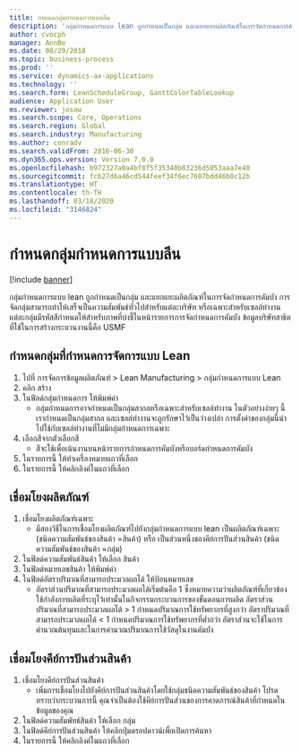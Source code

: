 ```yaml
---
title: กำหนดกลุ่มกำหนดการแบบลีน
description: 'กลุ่มกำหนดการแบบ lean ถูกกำหนดเป็นกลุ่ม และแยกแยะผลิตภัณฑ์ในการจัดกำหนดการคัมบัง '
author: cvocph
manager: AnnBe
ms.date: 08/29/2018
ms.topic: business-process
ms.prod: ''
ms.service: dynamics-ax-applications
ms.technology: ''
ms.search.form: LeanScheduleGroup, GanttColorTableLookup
audience: Application User
ms.reviewer: josaw
ms.search.scope: Core, Operations
ms.search.region: Global
ms.search.industry: Manufacturing
ms.author: conradv
ms.search.validFrom: 2016-06-30
ms.dyn365.ops.version: Version 7.0.0
ms.openlocfilehash: b972327a0a4bf8f5f35340b83236d5053aaa7e40
ms.sourcegitcommit: fcb27d6a46cd544feef34f6ec7607bdd46b0c12b
ms.translationtype: HT
ms.contentlocale: th-TH
ms.lasthandoff: 03/18/2020
ms.locfileid: "3146824"
---
```

# <a name="define-lean-schedule-groups"></a>กำหนดกลุ่มกำหนดการแบบลีน

[!include [banner](../../includes/banner.md)]

กลุ่มกำหนดการแบบ lean ถูกกำหนดเป็นกลุ่ม และแยกแยะผลิตภัณฑ์ในการจัดกำหนดการคัมบัง  การจัดกลุ่มสามารถทำให้เสร็จเป็นความสัมพันธ์ทั่วไปสำหรับแต่ละบริษัท หรือเฉพาะสำหรับเซลล์ทำงาน  แต่ละกลุ่มมีรหัสสีกำหนดให้สำหรับภาพที่บ่งชี้ในหน้ารายการการจัดกำหนดการคัมบัง  ข้อมูลบริษัทสาธิตที่ใช้ในการสร้างกระบวนงานนี้คือ USMF


## <a name="define-lean-scheduling-group"></a>กำหนดกลุ่มที่กำหนดการจัดการแบบ Lean
1. ไปที่ การจัดการข้อมูลผลิตภัณฑ์ > Lean Manufacturing > กลุ่มกำหนดการแบบ Lean
2. คลิก สร้าง
3. ในฟิลด์กลุ่มกำหนดการ ให้พิมพ์ค่า
    * กลุ่มกำหนดการอาจกำหนดเป็นกลุ่มสากลหรือเฉพาะสำหรับเซลล์ทำงาน  ในตัวอย่างง่ายๆ นี้ เรากำหนดเป็นกลุ่มสากล และเซลล์ทำงานจะถูกรักษาไว้เป็นว่างเปล่า  การตั้งค่าของกลุ่มนี้นำไปใช้กับเซลล์ทำงานที่ไม่มีกลุ่มกำหนดการเฉพาะ  
4. เลือกสีจากตัวเลือกสี
    * สีจะใช้เพื่อเน้นงานบนหน้ารายการกำหนดการคัมบังหรือบอร์ดกำหนดการคัมบัง  
5. ในรายการนี้ ให้ทำเครื่องหมายแถวที่เลือก
6. ในรายการนี้ ให้คลิกลิงค์ในแถวที่เลือก

## <a name="associate-product"></a>เชื่อมโยงผลิตภัณฑ์
1. เชื่อมโยงผลิตภัณฑ์เฉพาะ
    * มีสองวิธีในการเชื่อมโยงผลิตภัณฑ์ไปยังกลุ่มกำหนดการแบบ lean เป็นผลิตภัณฑ์เฉพาะ (ชนิดความสัมพันธ์ของสินค้า =สินค้า) หรือ เป็นส่วนหนึ่งของคีย์การปันส่วนสินค้า (ชนิดความสัมพันธ์ของสินค้า =กลุ่ม)    
2. ในฟิลด์ความสัมพันธ์สินค้า ให้เลือก สินค้า
3. ในฟิลด์หมายเลขสินค้า ให้พิมพ์ค่า
4. ในฟิลด์อัตราปริมาณที่สามารถประมวลผลได้ ให้ป้อนหมายเลข
    * อัตราส่วนปริมาณที่สามารถประมวลผลได้เริ่มต้นคือ 1 ซึ่งหมายความว่าผลิตภัณฑ์ที่เกี่ยวข้องใช้กำลังการผลิตที่ระบุไว้เท่านั้นในกิจกรรมกระบวนการของขั้นตอนการผลิต  อัตราส่วนปริมาณที่สามารถประมวลผลได้ > 1 กำหนดปริมาณการใช้ทรัพยากรที่สูงกว่า อัตราปริมาณที่สามารถประมวลผลได้ < 1 กำหนดปริมาณการใช้ทรัพยากรที่ต่ำกว่า อัตราส่วนจะใช้ในการคำนวณต้นทุนและในการคำนวณปริมาณการใช้วัสดุในงานคัมบัง  

## <a name="associate-item-allocation-key"></a>เชื่อมโยงคีย์การปันส่วนสินค้า
1. เชื่อมโยงคีย์การปันส่วนสินค้า
    * เพิ่มการเชื่อมโยงไปยังคีย์การปันส่วนสินค้าโดยใช้กลุ่มชนิดความสัมพันธ์ของสินค้า    โปรดทราบว่ากระบวนการนี้ คุณจำเป็นต้องใช้คีย์การปันส่วนของการคาดการณ์สินค้าที่กำหนดในข้อมูลของคุณ  
2. ในฟิลด์ความสัมพัทธ์สินค้า ให้เลือก กลุ่ม
3. ในฟิลด์คีย์การปันส่วนสินค้า ให้คลิกปุ่มดรอปดาวน์เพื่อเปิดการค้นหา
4. ในรายการนี้ ให้คลิกลิงค์ในแถวที่เลือก

